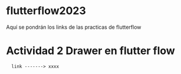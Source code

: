 # flutterflow2023
Aquí se pondrán los links de las practicas de flutterflow

# Actividad 2 Drawer en flutter flow
      link -------> xxxx
